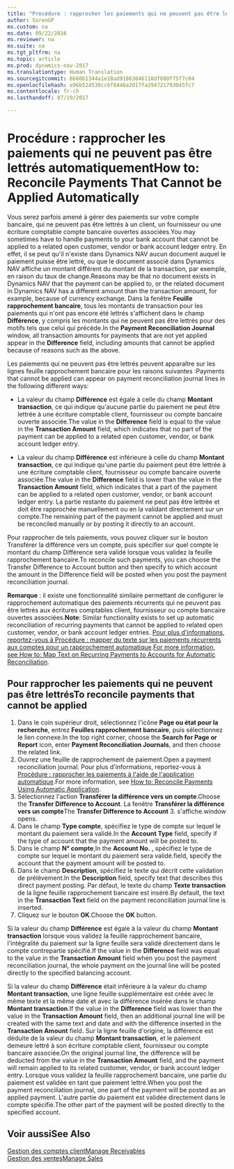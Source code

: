 ```yaml
---
title: "Procédure : rapprocher les paiements qui ne peuvent pas être lettrés automatiquement"
author: SorenGP
ms.custom: na
ms.date: 09/22/2016
ms.reviewer: na
ms.suite: na
ms.tgt_pltfrm: na
ms.topic: article
ms.prod: dynamics-nav-2017
ms.translationtype: Human Translation
ms.sourcegitcommit: 6b60b1344a1e18ad91863046110df880f75f7c04
ms.openlocfilehash: e96b524530cc6f8446a2d17fa294721793045fc7
ms.contentlocale: fr-ch
ms.lasthandoff: 07/19/2017

---
```


# <a name="how-to-reconcile-payments-that-cannot-be-applied-automatically"></a><span data-ttu-id="d7d11-102">Procédure : rapprocher les paiements qui ne peuvent pas être lettrés automatiquement</span><span class="sxs-lookup"><span data-stu-id="d7d11-102">How to: Reconcile Payments That Cannot be Applied Automatically</span></span>
<span data-ttu-id="d7d11-103">Vous serez parfois amené à gérer des paiements sur votre compte bancaire, qui ne peuvent pas être lettrés à un client, un fournisseur ou une écriture comptable compte bancaire ouvertes associées.</span><span class="sxs-lookup"><span data-stu-id="d7d11-103">You may sometimes have to handle payments to your bank account that cannot be applied to a related open customer, vendor or bank account ledger entry.</span></span> <span data-ttu-id="d7d11-104">En effet, il se peut qu'il n'existe dans Dynamics NAV aucun document auquel le paiement puisse être lettré, ou que le document associé dans Dynamics NAV affiche un montant différent du montant de la transaction, par exemple, en raison du taux de change.</span><span class="sxs-lookup"><span data-stu-id="d7d11-104">Reasons may be that no document exists in Dynamics NAV that the payment can be applied to, or the related document in Dynamics NAV has a different amount than the transaction amount, for example, because of currency exchange.</span></span> <span data-ttu-id="d7d11-105">Dans la fenêtre **Feuille rapprochement bancaire**, tous les montants de transaction pour les paiements qui n'ont pas encore été lettrés s'affichent dans le champ **Différence**, y compris les montants qui ne peuvent pas être lettrés pour des motifs tels que celui qui précède.</span><span class="sxs-lookup"><span data-stu-id="d7d11-105">In the **Payment Reconciliation Journal** window, all transaction amounts for payments that are not yet applied appear in the **Difference** field, including amounts that cannot be applied because of reasons such as the above.</span></span>

<span data-ttu-id="d7d11-106">Les paiements qui ne peuvent pas être lettrés peuvent apparaître sur les lignes feuille rapprochement bancaire pour les raisons suivantes :</span><span class="sxs-lookup"><span data-stu-id="d7d11-106">Payments that cannot be applied can appear on payment reconciliation journal lines in the following different ways:</span></span>

- <span data-ttu-id="d7d11-107">La valeur du champ **Différence** est égale à celle du champ **Montant transaction**, ce qui indique qu'aucune partie du paiement ne peut être lettrée à une écriture comptable client, fournisseur ou compte bancaire ouverte associée.</span><span class="sxs-lookup"><span data-stu-id="d7d11-107">The value in the **Difference** field is equal to the value in the **Transaction Amount** field, which indicates that no part of the payment can be applied to a related open customer, vendor, or bank account ledger entry.</span></span>

- <span data-ttu-id="d7d11-108">La valeur du champ **Différence** est inférieure à celle du champ **Montant transaction**, ce qui indique qu'une partie du paiement peut être lettrée à une écriture comptable client, fournisseur ou compte bancaire ouverte associée.</span><span class="sxs-lookup"><span data-stu-id="d7d11-108">The value in the **Difference** field is lower than the value in the **Transaction Amount** field, which indicates that a part of the payment can be applied to a related open customer, vendor, or bank account ledger entry.</span></span> <span data-ttu-id="d7d11-109">La partie restante du paiement ne peut pas être lettrée et doit être rapprochée manuellement ou en la validant directement sur un compte.</span><span class="sxs-lookup"><span data-stu-id="d7d11-109">The remaining part of the payment cannot be applied and must be reconciled manually or by posting it directly to an account.</span></span>

<span data-ttu-id="d7d11-110">Pour rapprocher de tels paiements, vous pouvez cliquer sur le bouton Transférer la différence vers un compte, puis spécifier sur quel compte le montant du champ Différence sera validé lorsque vous validez la feuille rapprochement bancaire.</span><span class="sxs-lookup"><span data-stu-id="d7d11-110">To reconcile such payments, you can choose the Transfer Difference to Account button and then specify to which account the amount in the Difference field will be posted when you post the payment reconciliation journal.</span></span>

<span data-ttu-id="d7d11-111">**Remarque** : il existe une fonctionnalité similaire permettant de configurer le rapprochement automatique des paiements récurrents qui ne peuvent pas être lettrés aux écritures comptables client, fournisseur ou compte bancaire ouvertes associées.</span><span class="sxs-lookup"><span data-stu-id="d7d11-111">**Note**: Similar functionality exists to set up automatic reconciliation of recurring payments that cannot be applied to related open customer, vendor, or bank account ledger entries.</span></span> <span data-ttu-id="d7d11-112">[Pour plus d'informations, reportez-vous à Procédure : mapper du texte sur les paiements récurrents aux comptes pour un rapprochement automatique](receivables-how-map-text-recurring-payments-accounts-auto-reconcilliation.md).</span><span class="sxs-lookup"><span data-stu-id="d7d11-112">[For more information, see How to: Map Text on Recurring Payments to Accounts for Automatic Reconciliation](receivables-how-map-text-recurring-payments-accounts-auto-reconcilliation.md).</span></span>

## <a name="to-reconcile-payments-that-cannot-be-applied"></a><span data-ttu-id="d7d11-113">Pour rapprocher les paiements qui ne peuvent pas être lettrés</span><span class="sxs-lookup"><span data-stu-id="d7d11-113">To reconcile payments that cannot be applied</span></span>
1. <span data-ttu-id="d7d11-114">Dans le coin supérieur droit, sélectionnez l'icône **Page ou état pour la recherche**, entrez **Feuilles rapprochement bancaire**, puis sélectionnez le lien connexe.</span><span class="sxs-lookup"><span data-stu-id="d7d11-114">In the top right corner, choose the **Search for Page or Report** icon, enter **Payment Reconciliation Journals**, and then choose the related link.</span></span>
2. <span data-ttu-id="d7d11-115">Ouvrez une feuille de rapprochement de paiement.</span><span class="sxs-lookup"><span data-stu-id="d7d11-115">Open a payment reconciliation journal.</span></span> <span data-ttu-id="d7d11-116">Pour plus d'informations, reportez-vous à [Procédure : rapprocher les paiements à l'aide de l'application automatique](receivables-how-reconcile-payments-auto-application.md).</span><span class="sxs-lookup"><span data-stu-id="d7d11-116">For more information, see [How to: Reconcile Payments Using Automatic Application](receivables-how-reconcile-payments-auto-application.md).</span></span>
3. <span data-ttu-id="d7d11-117">Sélectionnez l'action **Transférer la différence vers un compte**.</span><span class="sxs-lookup"><span data-stu-id="d7d11-117">Choose the **Transfer Difference to Account**.</span></span> <span data-ttu-id="d7d11-118">La fenêtre **Transférer la différence vers un compte**</span><span class="sxs-lookup"><span data-stu-id="d7d11-118">The **Transfer Difference to Account** 3.</span></span> <span data-ttu-id="d7d11-119">s'affiche.</span><span class="sxs-lookup"><span data-stu-id="d7d11-119">window opens.</span></span>
4. <span data-ttu-id="d7d11-120">Dans le champ **Type compte**, spécifiez le type de compte sur lequel le montant du paiement sera validé.</span><span class="sxs-lookup"><span data-stu-id="d7d11-120">In the **Account Type** field, specify if the type of account that the payment amount will be posted to.</span></span>
5. <span data-ttu-id="d7d11-121">Dans le champ **N° compte**,</span><span class="sxs-lookup"><span data-stu-id="d7d11-121">In the **Account No.**</span></span> <span data-ttu-id="d7d11-122">, spécifiez le type de compte sur lequel le montant du paiement sera validé.</span><span class="sxs-lookup"><span data-stu-id="d7d11-122">field, specify the account that the payment amount will be posted to.</span></span>
6. <span data-ttu-id="d7d11-123">Dans le champ **Description**, spécifiez le texte qui décrit cette validation de prélèvement.</span><span class="sxs-lookup"><span data-stu-id="d7d11-123">In the **Description** field, specify text that describes this direct payment posting.</span></span> <span data-ttu-id="d7d11-124">Par défaut, le texte du champ **Texte transaction** de la ligne feuille rapprochement bancaire est inséré.</span><span class="sxs-lookup"><span data-stu-id="d7d11-124">By default, the text in the **Transaction Text** field on the payment reconciliation journal line is inserted.</span></span>
7. <span data-ttu-id="d7d11-125">Cliquez sur le bouton **OK**.</span><span class="sxs-lookup"><span data-stu-id="d7d11-125">Choose the **OK** button.</span></span>

<span data-ttu-id="d7d11-126">Si la valeur du champ **Différence** est égale à la valeur du champ **Montant transaction** lorsque vous validez la feuille rapprochement bancaire, l'intégralité du paiement sur la ligne feuille sera validé directement dans le compte contrepartie spécifié.</span><span class="sxs-lookup"><span data-stu-id="d7d11-126">If the value in the **Difference** field was equal to the value in the **Transaction Amount** field when you post the payment reconciliation journal, the whole payment on the journal line will be posted directly to the specified balancing account.</span></span>

<span data-ttu-id="d7d11-127">Si la valeur du champ **Différence** était inférieure à la valeur du champ **Montant transaction**, une ligne feuille supplémentaire est créée avec le même texte et la même date et avec la différence insérée dans le champ **Montant transaction**.</span><span class="sxs-lookup"><span data-stu-id="d7d11-127">If the value in the **Difference** field was lower than the value in the **Transaction Amount** field, then an additional journal line will be created with the same text and date and with the difference inserted in the **Transaction Amount** field.</span></span> <span data-ttu-id="d7d11-128">Sur la ligne feuille d'origine, la différence est déduite de la valeur du champ **Montant transaction**, et le paiement demeure lettré à son écriture comptable client, fournisseur ou compte bancaire associée.</span><span class="sxs-lookup"><span data-stu-id="d7d11-128">On the original journal line, the difference will be deducted from the value in the **Transaction Amount** field, and the payment will remain applied to its related customer, vendor, or bank account ledger entry.</span></span> <span data-ttu-id="d7d11-129">Lorsque vous validez la feuille rapprochement bancaire, une partie du paiement est validée en tant que paiement lettré.</span><span class="sxs-lookup"><span data-stu-id="d7d11-129">When you post the payment reconciliation journal, one part of the payment will be posted as an applied payment.</span></span> <span data-ttu-id="d7d11-130">L'autre partie du paiement est validée directement dans le compte spécifié.</span><span class="sxs-lookup"><span data-stu-id="d7d11-130">The other part of the payment will be posted directly to the specified account.</span></span>

## <a name="see-also"></a><span data-ttu-id="d7d11-131">Voir aussi</span><span class="sxs-lookup"><span data-stu-id="d7d11-131">See Also</span></span>
[<span data-ttu-id="d7d11-132">Gestion des comptes client</span><span class="sxs-lookup"><span data-stu-id="d7d11-132">Manage Receivables</span></span>](receivables-manage-receivables.md)  
[<span data-ttu-id="d7d11-133">Gestion des ventes</span><span class="sxs-lookup"><span data-stu-id="d7d11-133">Manage Sales</span></span>](sales-manage-sales.md)

